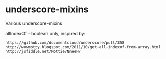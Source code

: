 underscore-mixins
=================

Various underscore-mixins


allIndexOf - boolean only, inspired by:

    https://github.com/documentcloud/underscore/pull/358
    http://wowmotty.blogspot.com/2011/10/get-all-indexof-from-array.html
    http://jsfiddle.net/Mottie/NneeH/

